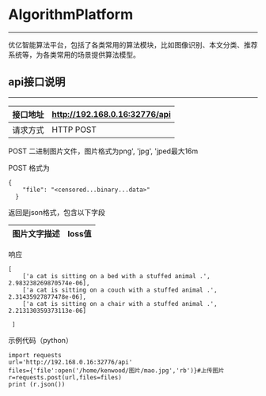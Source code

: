 ﻿# AlgorithmPlatform

--------------------
优亿智能算法平台，包括了各类常用的算法模块，比如图像识别、本文分类、推荐系统等，为各类常用的场景提供算法模型。


## api接口说明

------------------

接口地址 |http://192.168.0.16:32776/api
---|---
请求方式 | HTTP POST

POST 二进制图片文件，图片格式为png', 'jpg', 'jped最大16m

POST 格式为

```
{
    "file": "<censored...binary...data>"
  }
```


返回是json格式，包含以下字段

图片文字描述 |loss值
---|---



响应

```
[
    ['a cat is sitting on a bed with a stuffed animal .', 2.983238269870574e-06],
    ['a cat is sitting on a couch with a stuffed animal .', 2.31435927877478e-06],
    ['a cat is sitting on a chair with a stuffed animal .', 2.213130359373113e-06]

 ]
```
示例代码（python）

```
import requests
url='http://192.168.0.16:32776/api'
files={'file':open('/home/kenwood/图片/mao.jpg','rb')}#上传图片
r=requests.post(url,files=files)
print (r.json())
```


